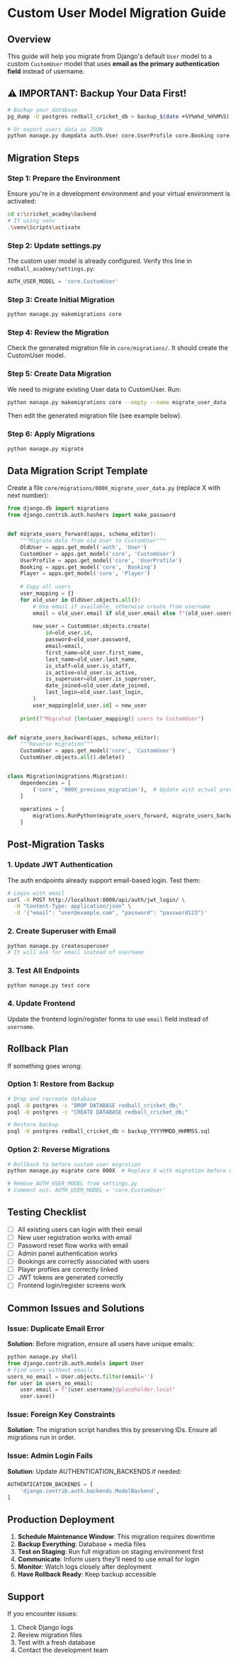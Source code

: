 # Custom User Model Migration Guide

## Overview
This guide will help you migrate from Django's default `User` model to a custom `CustomUser` model that uses **email as the primary authentication field** instead of username.

## ⚠️ IMPORTANT: Backup Your Data First!
```bash
# Backup your database
pg_dump -U postgres redball_cricket_db > backup_$(date +%Y%m%d_%H%M%S).sql

# Or export users data as JSON
python manage.py dumpdata auth.User core.UserProfile core.Booking core.Player --indent 2 > users_backup.json
```

## Migration Steps

### Step 1: Prepare the Environment
Ensure you're in a development environment and your virtual environment is activated:
```bash
cd c:\cricket_acadmy\backend
# If using venv
.\venv\Scripts\activate
```

### Step 2: Update settings.py
The custom user model is already configured. Verify this line in `redball_academy/settings.py`:
```python
AUTH_USER_MODEL = 'core.CustomUser'
```

### Step 3: Create Initial Migration
```bash
python manage.py makemigrations core
```

### Step 4: Review the Migration
Check the generated migration file in `core/migrations/`. It should create the CustomUser model.

### Step 5: Create Data Migration
We need to migrate existing User data to CustomUser. Run:
```bash
python manage.py makemigrations core --empty --name migrate_user_data
```

Then edit the generated migration file (see example below).

### Step 6: Apply Migrations
```bash
python manage.py migrate
```

## Data Migration Script Template

Create a file `core/migrations/000X_migrate_user_data.py` (replace X with next number):

```python
from django.db import migrations
from django.contrib.auth.hashers import make_password


def migrate_users_forward(apps, schema_editor):
    """Migrate data from old User to CustomUser"""
    OldUser = apps.get_model('auth', 'User')
    CustomUser = apps.get_model('core', 'CustomUser')
    UserProfile = apps.get_model('core', 'UserProfile')
    Booking = apps.get_model('core', 'Booking')
    Player = apps.get_model('core', 'Player')
    
    # Copy all users
    user_mapping = {}
    for old_user in OldUser.objects.all():
        # Use email if available, otherwise create from username
        email = old_user.email if old_user.email else f"{old_user.username}@placeholder.local"
        
        new_user = CustomUser.objects.create(
            id=old_user.id,
            password=old_user.password,
            email=email,
            first_name=old_user.first_name,
            last_name=old_user.last_name,
            is_staff=old_user.is_staff,
            is_active=old_user.is_active,
            is_superuser=old_user.is_superuser,
            date_joined=old_user.date_joined,
            last_login=old_user.last_login,
        )
        user_mapping[old_user.id] = new_user
    
    print(f"Migrated {len(user_mapping)} users to CustomUser")


def migrate_users_backward(apps, schema_editor):
    """Reverse migration"""
    CustomUser = apps.get_model('core', 'CustomUser')
    CustomUser.objects.all().delete()


class Migration(migrations.Migration):
    dependencies = [
        ('core', '000X_previous_migration'),  # Update with actual previous migration
    ]
    
    operations = [
        migrations.RunPython(migrate_users_forward, migrate_users_backward),
    ]
```

## Post-Migration Tasks

### 1. Update JWT Authentication
The auth endpoints already support email-based login. Test them:

```bash
# Login with email
curl -X POST http://localhost:8000/api/auth/jwt_login/ \
  -H "Content-Type: application/json" \
  -d '{"email": "user@example.com", "password": "password123"}'
```

### 2. Create Superuser with Email
```bash
python manage.py createsuperuser
# It will ask for email instead of username
```

### 3. Test All Endpoints
```bash
python manage.py test core
```

### 4. Update Frontend
Update the frontend login/register forms to use `email` field instead of `username`.

## Rollback Plan

If something goes wrong:

### Option 1: Restore from Backup
```bash
# Drop and recreate database
psql -U postgres -c "DROP DATABASE redball_cricket_db;"
psql -U postgres -c "CREATE DATABASE redball_cricket_db;"

# Restore backup
psql -U postgres redball_cricket_db < backup_YYYYMMDD_HHMMSS.sql
```

### Option 2: Reverse Migrations
```bash
# Rollback to before custom user migration
python manage.py migrate core 000X  # Replace X with migration before CustomUser

# Remove AUTH_USER_MODEL from settings.py
# Comment out: AUTH_USER_MODEL = 'core.CustomUser'
```

## Testing Checklist

- [ ] All existing users can login with their email
- [ ] New user registration works with email
- [ ] Password reset flow works with email
- [ ] Admin panel authentication works
- [ ] Bookings are correctly associated with users
- [ ] Player profiles are correctly linked
- [ ] JWT tokens are generated correctly
- [ ] Frontend login/register screens work

## Common Issues and Solutions

### Issue: Duplicate Email Error
**Solution**: Before migration, ensure all users have unique emails:
```python
python manage.py shell
from django.contrib.auth.models import User
# Find users without emails
users_no_email = User.objects.filter(email='')
for user in users_no_email:
    user.email = f"{user.username}@placeholder.local"
    user.save()
```

### Issue: Foreign Key Constraints
**Solution**: The migration script handles this by preserving IDs. Ensure all migrations run in order.

### Issue: Admin Login Fails
**Solution**: Update AUTHENTICATION_BACKENDS if needed:
```python
AUTHENTICATION_BACKENDS = [
    'django.contrib.auth.backends.ModelBackend',
]
```

## Production Deployment

1. **Schedule Maintenance Window**: This migration requires downtime
2. **Backup Everything**: Database + media files
3. **Test on Staging**: Run full migration on staging environment first
4. **Communicate**: Inform users they'll need to use email for login
5. **Monitor**: Watch logs closely after deployment
6. **Have Rollback Ready**: Keep backup accessible

## Support

If you encounter issues:
1. Check Django logs
2. Review migration files
3. Test with a fresh database
4. Contact the development team
